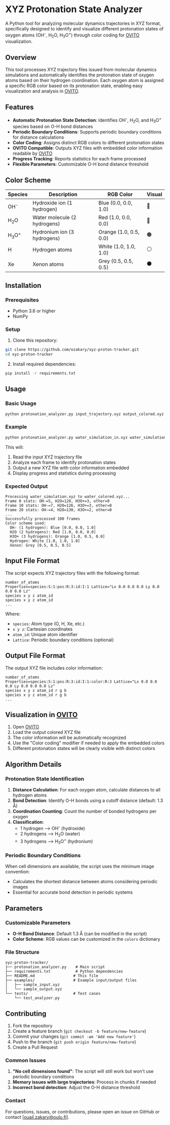 # XYZ Protonation State Analyzer

A Python tool for analyzing molecular dynamics trajectories in XYZ format, specifically designed to identify and visualize different protonation states of oxygen atoms (OH<sup>-</sup>, H<sub>2</sub>O, H<sub>3</sub>O<sup>+</sup>) through color coding for [OVITO](https://www.ovito.org/) visualization.

## Overview

This tool processes XYZ trajectory files issued from molecular dynamics simulations and automatically identifies the protonation state of oxygen atoms based on their hydrogen coordination. Each oxygen atom is assigned a specific RGB color based on its protonation state, enabling easy visualization and analysis in [OVITO](https://www.ovito.org/).

## Features

- **Automatic Protonation State Detection**: Identifies OH<sup>-</sup>, H<sub>2</sub>O, and H<sub>3</sub>O<sup>+</sup> species based on O-H bond distances
- **Periodic Boundary Conditions**: Supports periodic boundary conditions for distance calculations
- **Color Coding**: Assigns distinct RGB colors to different protonation states
- **OVITO Compatible**: Outputs XYZ files with embedded color information readable by [OVITO](https://www.ovito.org/)
- **Progress Tracking**: Reports statistics for each frame processed
- **Flexible Parameters**: Customizable O-H bond distance threshold

## Color Scheme

| Species | Description | RGB Color | Visual |
|---------|-------------|-----------|---------|
| OH<sup>-</sup> | Hydroxide ion (1 hydrogen) | Blue (0.0, 0.0, 1.0) | 🔵 |
| H<sub>2</sub>O | Water molecule (2 hydrogens) | Red (1.0, 0.0, 0.0) | 🔴 |
| H<sub>3</sub>O<sup>+</sup> | Hydronium ion (3 hydrogens) | Orange (1.0, 0.5, 0.0) | 🟠 |
| H | Hydrogen atoms | White (1.0, 1.0, 1.0) | ⚪ |
| Xe | Xenon atoms | Grey (0.5, 0.5, 0.5) | ⚫ |

## Installation

### Prerequisites

- Python 3.6 or higher
- NumPy

### Setup

1. Clone this repository:
```bash
git clone https://github.com/ozakary/xyz-proton-tracker.git
cd xyz-proton-tracker
```

2. Install required dependencies:
```bash
pip install -r requirements.txt
```

## Usage

### Basic Usage

```bash
python protonation_analyzer.py input_trajectory.xyz output_colored.xyz
```

### Example

```bash
python protonation_analyzer.py water_simulation_in.xyz water_simulation_out.xyz
```

This will:
1. Read the input XYZ trajectory file
2. Analyze each frame to identify protonation states
3. Output a new XYZ file with color information embedded
4. Display progress and statistics during processing

### Expected Output

```
Processing water_simulation.xyz to water_colored.xyz...
Frame 0 stats: OH-=5, H2O=128, H3O+=3, other=0
Frame 10 stats: OH-=7, H2O=126, H3O+=3, other=0
Frame 20 stats: OH-=4, H2O=130, H3O+=2, other=0
...
Successfully processed 100 frames
Color scheme used:
  OH- (1 hydrogen): Blue [0.0, 0.0, 1.0]
  H2O (2 hydrogens): Red [1.0, 0.0, 0.0]
  H3O+ (3 hydrogens): Orange [1.0, 0.5, 0.0]
  Hydrogen: White [1.0, 1.0, 1.0]
  Xenon: Grey [0.5, 0.5, 0.5]
```

## Input File Format

The script expects XYZ trajectory files with the following format:

```
number_of_atoms
Properties=species:S:1:pos:R:3:id:I:1 Lattice="Lx 0.0 0.0 0.0 Ly 0.0 0.0 0.0 Lz"
species x y z atom_id
species x y z atom_id
...
```

Where:
- `species`: Atom type (O, H, Xe, etc.)
- `x y z`: Cartesian coordinates
- `atom_id`: Unique atom identifier
- `Lattice`: Periodic boundary conditions (optional)

## Output File Format

The output XYZ file includes color information:

```
number_of_atoms
Properties=species:S:1:pos:R:3:id:I:1:color:R:3 Lattice="Lx 0.0 0.0 0.0 Ly 0.0 0.0 0.0 Lz"
species x y z atom_id r g b
species x y z atom_id r g b
...
```

## Visualization in [OVITO](https://www.ovito.org/)

1. Open [OVITO](https://www.ovito.org/)
2. Load the output colored XYZ file
3. The color information will be automatically recognized
4. Use the "Color coding" modifier if needed to apply the embedded colors
5. Different protonation states will be clearly visible with distinct colors

## Algorithm Details

### Protonation State Identification

1. **Distance Calculation**: For each oxygen atom, calculate distances to all hydrogen atoms
2. **Bond Detection**: Identify O-H bonds using a cutoff distance (default: 1.3 Å)
3. **Coordination Counting**: Count the number of bonded hydrogens per oxygen
4. **Classification**:
   - 1 hydrogen --> OH<sup>-</sup> (hydroxide)
   - 2 hydrogens --> H<sub>2</sub>O (water)
   - 3 hydrogens --> H<sub>3</sub>O<sup>+</sup> (hydronium)

### Periodic Boundary Conditions

When cell dimensions are available, the script uses the minimum image convention:
- Calculates the shortest distance between atoms considering periodic images
- Essential for accurate bond detection in periodic systems

## Parameters

### Customizable Parameters

- **O-H Bond Distance**: Default 1.3 Å (can be modified in the script)
- **Color Scheme**: RGB values can be customized in the `colors` dictionary

### File Structure

```
xyz-proton-tracker/
├── protonation_analyzer.py    # Main script
├── requirements.txt           # Python dependencies
├── README.md                 # This file
├── examples/                 # Example input/output files
│   ├── sample_input.xyz
│   └── sample_output.xyz
└── tests/                    # Test cases
    └── test_analyzer.py
```

## Contributing

1. Fork the repository
2. Create a feature branch (`git checkout -b feature/new-feature`)
3. Commit your changes (`git commit -am 'Add new feature'`)
4. Push to the branch (`git push origin feature/new-feature`)
5. Create a Pull Request

### Common Issues

1. **"No cell dimensions found"**: The script will still work but won't use periodic boundary conditions
2. **Memory issues with large trajectories**: Process in chunks if needed
3. **Incorrect bond detection**: Adjust the O-H distance threshold

### Contact

For questions, issues, or contributions, please open an issue on GitHub or contact [ouail.zakary@oulu.fi].

